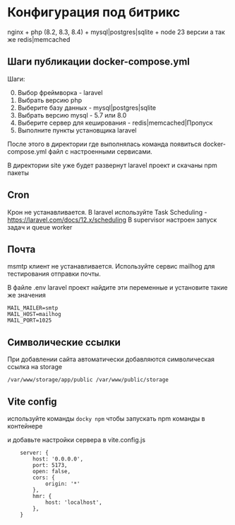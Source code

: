 # Конфигурация под битрикс

nginx + php (8.2, 8.3, 8.4) + mysql|postgres|sqlite + node 23 версии
а так же redis|memcached

## Шаги публикации docker-compose.yml

Шаги:

0. Выбор фреймворка - laravel
1. Выбрать версию php
2. Выберите базу данных - mysql|postgres|sqlite
3. Выбрать версию mysql - 5.7 или 8.0
4. Выберите сервер для кеширования - redis|memcached|Пропуск
5. Выполните пункты установщика laravel

После этого в директории где выполнялась команда появиться docker-compose.yml файл с настроенными сервисами.

В директории site уже будет развернут laravel проект и скачаны npm пакеты

## Cron

Крон не устанавливается. В laravel используйте Task Scheduling - https://laravel.com/docs/12.x/scheduling
В supervisor настроен запуск задач и queue worker

## Почта

msmtp клиент не устанавливается.
Используйте сервис mailhog для тестирования отправки почты.

В файле .env laravel проект найдите эти переменные и установите такие же значения

```
MAIL_MAILER=smtp
MAIL_HOST=mailhog
MAIL_PORT=1025
```

## Символические ссылки

При добавлении сайта автоматически добавляются символическая ссылка на storage

```
/var/www/storage/app/public /var/www/public/storage 
```

## Vite config 

используйте команды ```docky npm``` чтобы запускать npm команды в контейнере

и добавьте настройки сервера в vite.config.js 

```
    server: {
        host: '0.0.0.0',
        port: 5173,
        open: false,
        cors: {
            origin: '*'
        },
        hmr: {
            host: 'localhost',
        },
    }
```

